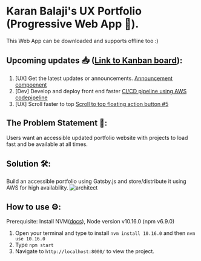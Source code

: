 # Karan Balaji's UX Portfolio (Progressive Web App 📲).
This Web App can be downloaded and supports offline too :)

## Upcoming updates 📥 ([Link to Kanban board](https://github.com/karanbalaji/karan-ux-portfolio/projects/1)): 
1.  [UX] Get the latest updates or announcements. [Announcement compoenent ](https://github.com/karanbalaji/karan-ux-portfolio/issues/3)
2.  [Dev] Develop and deploy front end faster [CI/CD pipeline using AWS codepipeline](https://github.com/karanbalaji/karan-ux-portfolio/issues/1) 
3.  [UX] Scroll faster to top [Scroll to top floating action button #5](https://github.com/karanbalaji/karan-ux-portfolio/issues/5)

## The Problem Statement 🔧:
Users want an accessible updated portfolio website with projects to load fast and be available at all times. 

## Solution 🛠️:
Build an accessible portfolio using Gatsby.js and store/distribute it using AWS for high availability. 
![architect](https://user-images.githubusercontent.com/16112411/151412176-59404219-fae9-4aaf-9da1-c23929010f2f.png)

## How to use ⚙️:
Prerequisite: Install NVM([docs](https://github.com/nvm-sh/nvm)), Node version v10.16.0 (npm v6.9.0)
1.  Open your terminal and type to install `nvm install 10.16.0` and then `nvm use 10.16.0`
2. Type `npm start`
3.  Navigate to `http://localhost:8000/` to view the project.



